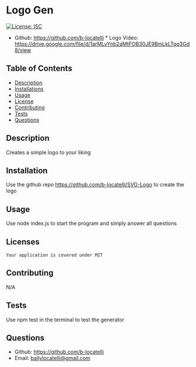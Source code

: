 # Logo Gen

  [![License: ISC](https://img.shields.io/badge/License-MIT-blue.svg)](https://opensource.org/licenses/MIT)

   * Github: https://github.com/b-locatelli
    * Logo Video: https://drive.google.com/file/d/1arMLvYnb2aMtFOB30JE9BmLkLTqq3Gd8/view
  
  ## Table of Contents
  * [Description](#description)
  * [Installations](#installation)
  * [Usage](#usage)
  * [License](#license)
  * [Contributing](#contributing)
  * [Tests](#tests)
  * [Questions](#questions)

  ## Description
  Creates a simple logo to your liking 

  ## Installation
  Use the github repo https://github.com/b-locatelli/SVG-Logo to create the logo

  ## Usage
  Use node index.js to start the program and simply answer all questions

  ## Licenses
    Your application is covered under MIT

  ## Contributing
  N/A

  ## Tests
  Use npm test in the terminal to test the generator

  ## Questions
  * Github: https://github.com/b-locatelli
  * Email: bailylocatelli@gmail.com
